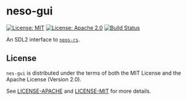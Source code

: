 # neso-gui

[![License: MIT](https://img.shields.io/badge/License-MIT-yellow.svg)](https://opensource.org/licenses/MIT)
[![License: Apache 2.0](https://img.shields.io/badge/License-Apache%202.0-blue.svg)](https://opensource.org/licenses/Apache-2.0)
[![Build Status](https://travis-ci.org/jeffrey-xiao/neso-gui.svg?branch=master)](https://travis-ci.org/jeffrey-xiao/neso-gui)

An SDL2 interface to [`neos-rs`](https://gitlab.com/jeffrey-xiao/neso-rs).

## License

`nes-gui` is distributed under the terms of both the MIT License and the Apache License (Version
2.0).

See [LICENSE-APACHE](LICENSE-APACHE) and [LICENSE-MIT](LICENSE-MIT) for more details.
